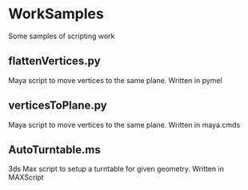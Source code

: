 # WorkSamples
Some samples of scripting work

## flattenVertices.py
Maya script to move vertices to the same plane. Written in pymel

## verticesToPlane.py 
Maya script to move vertices to the same plane. Written in maya.cmds

## AutoTurntable.ms
3ds Max script to setup a turntable for given geometry. Written in MAXScript
